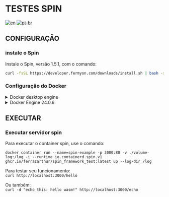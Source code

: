 # TESTES SPIN

[![en](https://img.shields.io/badge/lang-en-red)](README.md) [![pt-br](https://img.shields.io/badge/lang-pt--br-green)](README.pt-br.md)

## CONFIGURAÇÃO

### instale o Spin

Instale o Spin, versão 1.5.1, com o comando:

```bash
curl -fsSL https://developer.fermyon.com/downloads/install.sh | bash -s -- -v v1.5.1 | sudo mv spin /usr/bin
```

### Configuração do Docker

<details>
<summary> Docker desktop engine </summary>

#### Docker Desktop Engine

Para executar os containers utilizando o docker-desktop, siga os passos a seguir.

Cargas de trabalho wasm requerem a ativação do recurso "image store" do containerd.

Para ativar esse recurso, siga as instruções abaixo.  

- Abra as configurações do docker desktop;
- Em "Features in development", selecione a aba com os recursos em beta;
- Ative as seguintes caixas:
  - "Use containerd for storing and pulling images";
  - "Enable WASM".
- Aplique as alterações e reinicie o cliente;
- No dialogo de confirmação, selecione "Install" para que os runtimes WASM sejam instalados.

O Docker desktop irá baixar e instalar os seguintes runtimes, que podem ser utilizados para executar cargas de trabalho WASM:

- io.containerd.slight.v1
- io.containerd.spin.v1
- io.containerd.wasmedge.v1
- io.containerd.wasmtime.v1

</details>

<details>
<summary> Docker Engine 24.0.6</summary>

#### Docker Engine 24.0.6

Para executar os contêineres usando o Docker Engine, siga as etapas abaixo: (os shims wasi-wasm do containerd não eram suportados no momento em que escrevi isso)

Vá para o arquivo /etc/docker/daemon.json e adicione isso dentro do bloco de comando dele:

```bash
  "features": {
    "containerd-snapshotter": true
  }
```

> Você precisa adicionar uma "," ao final da linha antes da linha "features".

Se esse arquivo não existe, então você o cria e cola dentro dele:

```bash
{
  "features": {
    "containerd-snapshotter": true
  }
}
```

Em seguida, reinicie o serviço do Docker executando o comando:  

```bash
sudo systemctl restart docker.service
```

</details>

## EXECUTAR

### Executar servidor spin

Para executar o container spin, use o comando:

```docker container run --name=spin-example -p 3000:80 -v ./volume-log:/log -i --runtime io.containerd.spin.v1 ghcr.io/ferrazarthur/spin_framework_test:latest up --log-dir /log```

Para testar seu funcionamento:  
```curl http://localhost:3000/hello```

Ou também:  
```curl -d "echo this: hello wasm!" http://localhost:3000/echo```
